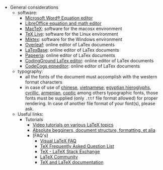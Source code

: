 * General considerations
    - software:
        - [Microsoft Word® Equation editor](https://support.office.com/en-us/article/equation-editor-6eac7d71-3c74-437b-80d3-c7dea24fdf3f)
        - [LibreOffice equation and math editor](https://www.libreoffice.org/discover/math/)
        - [MacTeX](http://www.tug.org/mactex/): software for the macosx environment
        - [TeX Live](https://www.tug.org/texlive/): software for the Linux environment
        - [Miktex](https://miktex.org/download): software for the Windows environment
        - [Overleaf](https://www.overleaf.com/): online editor of LaTex documents
        - [LaTexBase](https://latexbase.com/): online editor of LaTex documents
        - [Papeeria](https://papeeria.com/): online editor of LaTex documents
        - [CodingGround LaTex editor](https://www.tutorialspoint.com/online_latex_editor.php): online editor of LaTex documents
        - [CodeCogs eqneditor](https://www.codecogs.com/latex/eqneditor.php): online editor of LaTex documents
    - typography:
        - all the fonts of the document must accomplish with the western format characters
        - in case of use of [chinese](https://en.wikipedia.org/wiki/Chinese_characters), [vietnamese](https://en.wikipedia.org/wiki/Vietnamese_alphabet), [egyptian hieroglyphs](https://en.wikipedia.org/wiki/Egyptian_hieroglyphs),  [cyrillic](https://en.wikipedia.org/wiki/Cyrillic_script), [armenian](https://en.wikipedia.org/wiki/Armenian_alphabet), [coptic](https://en.wikipedia.org/wiki/Coptic_alphabet) among others typographic fonts, those fonts must be supplied (only `.ttf` file format allowed) for proper rendering. In case of another file format of your font(s), please ask.
    - Useful links:
        - Tutorials
            - [Video tutorials on various LaTeX topics](https://www.youtube.com/user/ShareLaTeX)
            - [Absolute begginers, document structure, formatting, et alia](https://www.andy-roberts.net/writing/latex)
            - [FAQ's]
                * [Visual LaTeX FAQ](http://www.ctan.org/tex-archive/info/visualFAQ/visualFAQ.pdf)
                * [TeX Frequently Asked Question List](https://texfaq.org/)
                * [TeX - LaTeX Stack Exchange](http://tex.stackexchange.com/)
                * [LaTeX Community](http://www.latex-community.org/)
                * [TeX and LaTeX documentation](http://www.texdoc.net/)
        